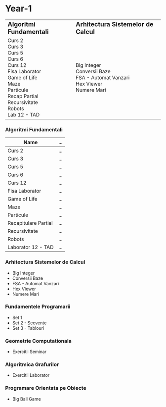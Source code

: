 # Year-1

<table border="0">
 <tr>
    <td><b style="font-size:20px">Algoritmi Fundamentali</b></td>
    <td><b style="font-size:20px">Arhitectura Sistemelor de Calcul</b></td>
 </tr>
 <tr>
    <td>Curs 2 <br>
        Curs 3 <br>
        Curs 5 <br>
        Curs 6 <br>
        Curs 12 <br>
        Fisa Laborator  <br>
        Game of Life <br>
        Maze  <br>
        Particule <br>
        Recap Partial <br>
        Recursivitate <br>
        Robots <br>
        Lab 12 - TAD
    </td>
    <td>Big Integer <br>
        Conversii Baze <br>
        FSA - Automat Vanzari <br>
        Hex Viewer <br>
        Numere Mari</td>
 </tr>
</table>



### Algoritmi Fundamentali

|Name  |...|
|------|---|
|Curs 2|...|
|Curs 3|...|
|Curs 5|...|
|Curs 6|...|
|Curs 12|...|
|Fisa Laborator|...|
|Game of Life|...|
|Maze|...|
|Particule|...|
|Recapitulare Partial|...|
|Recursivitate|...|
|Robots|...|
|Laborator 12 - TAD|...|

### Arhitectura Sistemelor de Calcul
- Big Integer
- Conversii Baze
- FSA - Automat Vanzari
- Hex Viewer
- Numere Mari

### Fundamentele Programarii
- Set 1
- Set 2 - Secvente
- Set 3 - Tablouri

### Geometrie Computationala
- Exercitii Seminar

### Algoritmica Grafurilor
- Exercitii Laborator

### Programare Orientata pe Obiecte
- Big Ball Game
